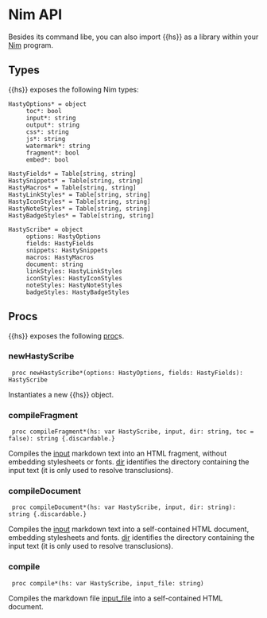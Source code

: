 # Nim API

Besides its command libe, you can also import {{hs}} as a library within your [Nim](https://nim-lang.org) program.

## Types

{{hs}} exposes the following Nim types:

```
HastyOptions* = object
     toc*: bool
     input*: string
     output*: string
     css*: string
     js*: string
     watermark*: string
     fragment*: bool
     embed*: bool

HastyFields* = Table[string, string]
HastySnippets* = Table[string, string]
HastyMacros* = Table[string, string]
HastyLinkStyles* = Table[string, string]
HastyIconStyles* = Table[string, string]
HastyNoteStyles* = Table[string, string]
HastyBadgeStyles* = Table[string, string]

HastyScribe* = object
     options: HastyOptions
     fields: HastyFields
     snippets: HastySnippets
     macros: HastyMacros
     document: string
     linkStyles: HastyLinkStyles
     iconStyles: HastyIconStyles
     noteStyles: HastyNoteStyles
     badgeStyles: HastyBadgeStyles
```

## Procs

{{hs}} exposes the following [proc](class:kwd)s.

### newHastyScribe

     proc newHastyScribe*(options: HastyOptions, fields: HastyFields): HastyScribe

Instantiates a new {{hs}} object.

### compileFragment

     proc compileFragment*(hs: var HastyScribe, input, dir: string, toc = false): string {.discardable.}

Compiles the [input](class:kwd) markdown text into an HTML fragment, without embedding stylesheets or fonts. [dir](class:kwd) identifies the directory containing the input text (it is only used to resolve transclusions).

### compileDocument

     proc compileDocument*(hs: var HastyScribe, input, dir: string): string {.discardable.}

Compiles the [input](class:kwd) markdown text into a self-contained HTML document, embedding stylesheets and fonts. [dir](class:kwd) identifies the directory containing the input text (it is only used to resolve transclusions).

### compile

     proc compile*(hs: var HastyScribe, input_file: string)

Compiles the markdown file [input\_file](class:kwd) into a self-contained HTML document.
